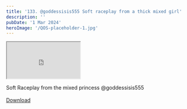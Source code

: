 ```yaml
---
title: '133. @goddessisis555 Soft raceplay from a thick mixed girl'
description: ''
pubDate: '1 Mar 2024'
heroImage: '/QOS-placeholder-1.jpg'
---
```

<iframe src="https://drive.google.com/file/d/10Hyz2Ujj2AvL3FK1IcWQiAKFMZhxWE1i/preview" width="200" height="100" allow="autoplay" allowfullscreen="allowfullscreen"></iframe>

Soft Raceplay from the mixed princess @goddessisis555
<br>
<br>
<a class="read_more" href="https://drive.google.com/file/d/10Hyz2Ujj2AvL3FK1IcWQiAKFMZhxWE1i/view?usp=sharing">Download</a>
